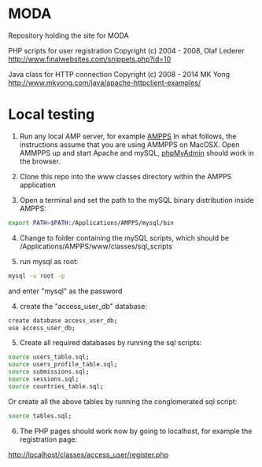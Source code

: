 MODA
====

Repository holding the site for MODA

PHP scripts for user registration Copyright (c) 2004 - 2008, Olaf Lederer
http://www.finalwebsites.com/snippets.php?id=10

Java class for HTTP connection Copyright (c) 2008 - 2014 MK Yong 
http://www.mkyong.com/java/apache-httpclient-examples/

Local testing
====

1) Run any local AMP server, for example [AMPPS](http://www.ampps.com/)
In what follows, the instructions assume that you are using AMMPPS on MacOSX. Open AMMPPS 
up and start  Apache and mySQL, [phpMyAdmin](http://localhost/phpmyadmin) should work in the browser.

2) Clone this repo into the www classes directory within the AMPPS application

3) Open a terminal and set the path to the mySQL binary distribution inside AMPPS:

```bash
export PATH=$PATH:/Applications/AMPPS/mysql/bin
```
    
4) Change to folder containing the mySQL scripts, which should be /Applications/AMPPS/www/classes/sql_scripts

5) run mysql as root:

```bash
mysql -u root -p
```    

and enter "mysql" as the password
    
4) create the "access_user_db" database:

```bash
create database access_user_db;
use access_user_db;
```

5) Create all required databases by running the sql scripts:

```bash
source users_table.sql;
source users_profile_table.sql;
source submissions.sql;
source sessions.sql;
source countries_table.sql;
```

Or create all the above tables by running the conglomerated sql script:
```bash
source tables.sql;
```

6) The PHP pages should work now by going to localhost, for example the registration page:

[http://localhost/classes/access_user/register.php](http://localhost/classes/access_user/register.php)
